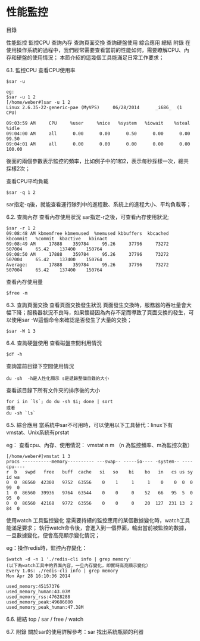 # 性能監控
目錄

性能監控
監控CPU
查詢內存
查詢頁面交換
查詢硬盤使用
綜合應用
總結
附錄
在使用操作系統的過程中，我們經常需要查看當前的性能如何，需要瞭解CPU、內存和硬盤的使用情況； 本節介紹的這幾個工具能滿足日常工作要求；

6.1. 監控CPU
查看CPU使用率

```
$sar -u

eg:
$sar -u 1 2
[/home/weber#]sar -u 1 2
Linux 2.6.35-22-generic-pae (MyVPS)     06/28/2014      _i686_  (1 CPU)

09:03:59 AM     CPU     %user     %nice   %system   %iowait    %steal     %idle
09:04:00 AM     all      0.00      0.00      0.50      0.00      0.00     99.50
09:04:01 AM     all      0.00      0.00      0.00      0.00      0.00    100.00
```

後面的兩個參數表示監控的頻率，比如例子中的1和2，表示每秒採樣一次，總共採樣2次；

查看CPU平均負載

```
$sar -q 1 2
```

sar指定-q後，就能查看運行隊列中的進程數、系統上的進程大小、平均負載等；

6.2. 查詢內存
查看內存使用狀況 sar指定-r之後，可查看內存使用狀況;

```
$sar -r 1 2
09:08:48 AM kbmemfree kbmemused  %memused kbbuffers  kbcached  kbcommit   %commit  kbactive   kbinact
09:08:49 AM     17888    359784     95.26     37796     73272    507004     65.42    137400    150764
09:08:50 AM     17888    359784     95.26     37796     73272    507004     65.42    137400    150764
Average:        17888    359784     95.26     37796     73272    507004     65.42    137400    150764
```

查看內存使用量

```
$free -m
```

6.3. 查詢頁面交換
查看頁面交換發生狀況 頁面發生交換時，服務器的吞吐量會大幅下降；服務器狀況不良時，如果懷疑因為內存不足而導致了頁面交換的發生，可以使用sar -W這個命令來確認是否發生了大量的交換；

```
$sar -W 1 3
```

6.4. 查詢硬盤使用
查看磁盤空間利用情況

```
$df -h
```

查詢當前目錄下空間使用情況

```
du -sh  -h是人性化顯示 s是遞歸整個目錄的大小
```

查看該目錄下所有文件夾的排序後的大小

```
for i in `ls`; do du -sh $i; done | sort
或者
du -sh `ls`
```

6.5. 綜合應用
當系統中sar不可用時，可以使用以下工具替代：linux下有 vmstat、Unix系統有prstat

eg： 查看cpu、內存、使用情況： vmstat n m （n 為監控頻率、m為監控次數）

```
[/home/weber#]vmstat 1 3
procs -----------memory---------- ---swap-- -----io---- -system-- ----cpu----
r  b   swpd   free   buff  cache   si   so    bi    bo   in   cs us sy id wa
0  0  86560  42300   9752  63556    0    1     1     1    0    0  0  0 99  0
1  0  86560  39936   9764  63544    0    0     0    52   66   95  5  0 95  0
0  0  86560  42168   9772  63556    0    0     0    20  127  231 13  2 84  0
```

使用watch 工具監控變化 當需要持續的監控應用的某個數據變化時，watch工具能滿足要求； 執行watch命令後，會進入到一個界面，輸出當前被監控的數據，一旦數據變化，便會高亮顯示變化情況；

eg：操作redis時，監控內存變化：

```
$watch -d -n 1 './redis-cli info | grep memory'
(以下為watch工具中的界面內容，一旦內存變化，即實時高亮顯示變化）
Every 1.0s: ./redis-cli info | grep memory                                                                  Mon Apr 28 16:10:36 2014

used_memory:45157376
used_memory_human:43.07M
used_memory_rss:47628288
used_memory_peak:49686080
used_memory_peak_human:47.38M
```

6.6. 總結
top / sar / free / watch

6.7. 附錄
關於sar的使用詳解參考：sar 找出系統瓶頸的利器
